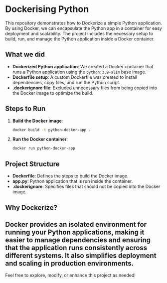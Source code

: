 # Dockerising Python

This repository demonstrates how to Dockerize a simple Python application. By using Docker, we can encapsulate the Python app in a container for easy deployment and scalability. The project includes the necessary setup to build, run, and manage the Python application inside a Docker container.

## What we did
- **Dockerized Python application**: We created a Docker container that runs a Python application using the `python:3.9-slim` base image.
- **Dockerfile setup**: A custom Dockerfile was created to install dependencies, copy files, and run the Python script.
- **.dockerignore file**: Excluded unnecessary files from being copied into the Docker image to optimize the build.

## Steps to Run

1. **Build the Docker image**:
    ```bash
    docker build -t python-docker-app .
    ```

2. **Run the Docker container**:
    ```bash
    docker run python-docker-app
    ```

## Project Structure

- **Dockerfile**: Defines the steps to build the Docker image.
- **app.py**: Python application that is run inside the container.
- **.dockerignore**: Specifies files that should not be copied into the Docker image.

## Why Dockerize?
Docker provides an isolated environment for running your Python applications, making it easier to manage dependencies and ensuring that the application runs consistently across different systems. It also simplifies deployment and scaling in production environments.
---

Feel free to explore, modify, or enhance this project as needed!
